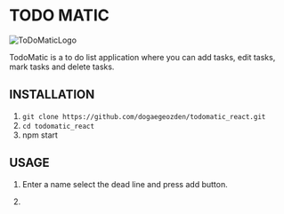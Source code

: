 # TODO MATIC

![ToDoMaticLogo]()

TodoMatic is a to do list application where you can add tasks, edit tasks, mark tasks and delete tasks. 

## INSTALLATION
1) ```git clone https://github.com/dogaegeozden/todomatic_react.git```
2) ```cd todomatic_react```
3) npm start

## USAGE 
1) Enter a name select the dead line and press add button. 



2) 
